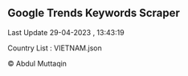 

## Google Trends Keywords Scraper 
 
Last Update 29-04-2023 , 13:43:19

Country List :
VIETNAM.json



© Abdul Muttaqin 
